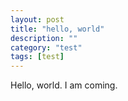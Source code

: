 ```yaml
---
layout: post
title: "hello, world"
description: ""
category: "test"
tags: [test]
---
```


Hello, world. I am coming.